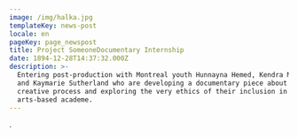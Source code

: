```yaml
---
image: /img/halka.jpg
templateKey: news-post
locale: en
pageKey: page_newspost
title: Project SomeoneDocumentary Internship
date: 1894-12-28T14:37:32.000Z
description: >-
  Entering post-production with Montreal youth Hunnayna Hemed, Kendra McDonald,
  and Kaymarie Sutherland who are developing a documentary piece about Halka's
  creative process and exploring the very ethics of their inclusion in this
  arts-based academe.
---
```

.
